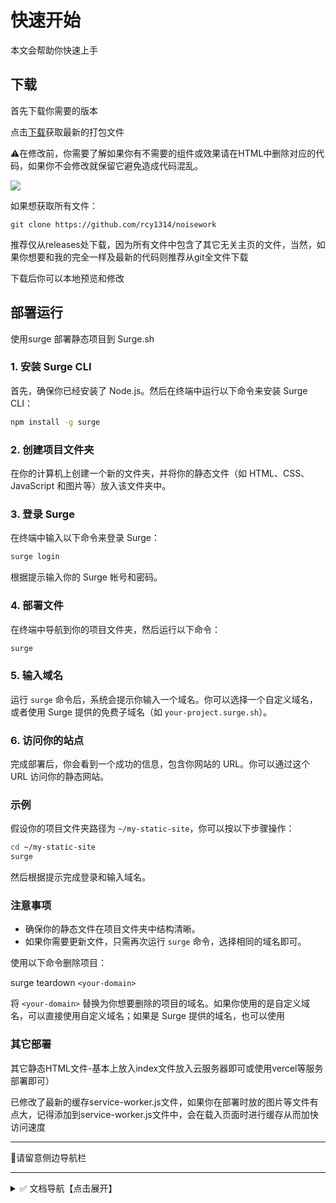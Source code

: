 # 快速开始

本文会帮助你快速上手

## 下载

首先下载你需要的版本

点击[下载](https://github.com/rcy1314/noisework/releases)获取最新的打包文件

⚠️在修改前，你需要了解如果你有不需要的组件或效果请在HTML中删除对应的代码，如果你不会修改就保留它避免造成代码混乱。

![](https://jsd.cdn.noisework.cn/gh/rcy1314/tuchuang@main/uPic/1724989372752.png)

如果想获取所有文件：

```
git clone https://github.com/rcy1314/noisework
```

推荐仅从releases处下载，因为所有文件中包含了其它无关主页的文件，当然，如果你想要和我的完全一样及最新的代码则推荐从git全文件下载

下载后你可以本地预览和修改

## 部署运行

 使用surge 部署静态项目到 Surge.sh

### 1. 安装 Surge CLI

首先，确保你已经安装了 Node.js。然后在终端中运行以下命令来安装 Surge CLI：

```bash
npm install -g surge
```

### 2. 创建项目文件夹

在你的计算机上创建一个新的文件夹，并将你的静态文件（如 HTML、CSS、JavaScript 和图片等）放入该文件夹中。

### 3. 登录 Surge

在终端中输入以下命令来登录 Surge：

```bash
surge login
```

根据提示输入你的 Surge 帐号和密码。

### 4. 部署文件

在终端中导航到你的项目文件夹，然后运行以下命令：

```bash
surge
```

### 5. 输入域名

运行 `surge` 命令后，系统会提示你输入一个域名。你可以选择一个自定义域名，或者使用 Surge 提供的免费子域名（如 `your-project.surge.sh`）。

### 6. 访问你的站点

完成部署后，你会看到一个成功的信息，包含你网站的 URL。你可以通过这个 URL 访问你的静态网站。

### 示例

假设你的项目文件夹路径为 `~/my-static-site`，你可以按以下步骤操作：

```bash
cd ~/my-static-site
surge
```

然后根据提示完成登录和输入域名。

### 注意事项

- 确保你的静态文件在项目文件夹中结构清晰。
- 如果你需要更新文件，只需再次运行 `surge` 命令，选择相同的域名即可。

使用以下命令删除项目：

surge teardown `<your-domain>`

将 `<your-domain>` 替换为你想要删除的项目的域名。如果你使用的是自定义域名，可以直接使用自定义域名；如果是 Surge 提供的域名，也可以使用

### 其它部署

其它静态HTML文件-基本上放入index文件放入云服务器即可或使用vercel等服务部署即可）

已修改了最新的缓存service-worker.js文件，如果你在部署时放的图片等文件有点大，记得添加到service-worker.js文件中，会在载入页面时进行缓存从而加快访问速度

------

🌈请留意侧边导航栏

------



<details>
<summary>✅ 文档导航【点击展开】</summary>

### index首页

[概述](https://docs.noisework.cn/guide/index/intro.html)

[基本配置](https://docs.noisework.cn/guide/index/config.html)

[随机背景前景](https://docs.noisework.cn/guide/index/background.html)

[音乐部件](https://docs.noisework.cn/guide/index/music.html)

[问候提醒弹窗](https://docs.noisework.cn/guide/index/hello.html)

[模拟终端](https://docs.noisework.cn/guide/index/terminal.html)

[广告位部件](https://docs.noisework.cn/guide/index/ads.html)

[RSS动态卡片](https://docs.noisework.cn/guide/index/rss.html)

[侧边文字通告](https://docs.noisework.cn/guide/index/text.html)

[隐藏式时钟](https://docs.noisework.cn/guide/index/clock.html)

[隐藏式页脚](https://docs.noisework.cn/guide/index/footer.html)

[侧边导航按钮](https://docs.noisework.cn/guide/index/tab.html)

### home页

[概述](https://docs.noisework.cn/guide/home/intro.html)

[基本配置](https://docs.noisework.cn/guide/home/config.html)

[头像配置](https://docs.noisework.cn/guide/home/logo.html)

[音乐部件](https://docs.noisework.cn/guide/home/music.html)

[问候时间部件](https://docs.noisework.cn/guide/home/hello.html)

[RSS动态卡片](https://docs.noisework.cn/guide/home/rss.html)

[云盘资源卡片](https://docs.noisework.cn/guide/home/yunpan.html)

[摸鱼日历](https://docs.noisework.cn/guide/home/moyu.html)

[躲猫猫](https://docs.noisework.cn/guide/home/maomao.html)

[视频播放组件](https://docs.noisework.cn/guide/home/video.html)

[轮播相册](https://docs.noisework.cn/guide/home/photo.html)

[手机页导航](https://docs.noisework.cn/guide/home/nav.html)

[公告通知](https://docs.noisework.cn/guide/home/notify.html)

[每日60秒](https://docs.noisework.cn/guide/home/days.html)

### PWA模式

[配置](https://docs.noisework.cn/guide/pwa.html)

### loading载入

[配置](https://docs.noisework.cn/guide/loading.html)

### 聊天室

[配置](https://docs.noisework.cn/guide/chat.html)

### 右键菜单

[配置](https://docs.noisework.cn/guide/right.html)

### 音效效果

[配置](https://docs.noisework.cn/guide/sound.html)

</details>
